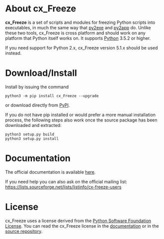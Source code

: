# About cx\_Freeze

**cx\_Freeze** is a set of scripts and modules for freezing Python scripts into
executables, in much the same way that [py2exe](https://pypi.org/project/py2exe/) and
[py2app](https://pypi.org/project/py2app/) do. Unlike these two tools,
cx\_Freeze is cross platform and should work on any platform that Python itself
works on. It supports [Python](https://www.python.org/) 3.5.2 or higher.

If you need support for Python 2.x, cx\_Freeze version 5.1.x should be used
instead.

# Download/Install

Install by issuing the command

```
python3 -m pip install cx_Freeze --upgrade
```

or download directly from [PyPI](https://pypi.org/project/cx_Freeze).

If you do not have pip installed or would prefer a more manual installation
process, the following steps also work once the source package has been
downloaded and extracted:

```
python3 setup.py build
python3 setup.py install
```

# Documentation

The official documentation is available
[here](https://cx-freeze.readthedocs.io).

If you need help you can also ask on the official mailing list:
https://lists.sourceforge.net/lists/listinfo/cx-freeze-users

# License

cx\_Freeze uses a license derived from the
[Python Software Foundation License](https://www.python.org/psf/license).
You can read the cx\_Freeze license in the
[documentation](https://cx-freeze.readthedocs.io/en/latest/license.html)
or in the [source repository](doc/src/license.rst).
